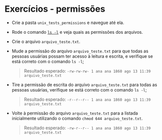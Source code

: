 # Exercícios - permissões

-   Crie a pasta  `unix_tests_permissions`  e navegue até ela.
    
-   Rode o comando  [`ls -l`](https://linux.die.net/man/1/ls)  e veja quais as permissões dos arquivos.
    
-   Crie o arquivo  `arquivo_teste.txt`.
    
-   Mude a permissão do arquivo  `arquivo_teste.txt`  para que todas as pessoas usuárias possam ter acesso à leitura e escrita, e verifique se está correto com o comando  `ls -l`;
    
    > Resultado esperado:  `-rw-rw-rw- 1 ana ana 1860 ago 13 11:39 arquivo_teste.txt`
    
-   Tire a permissão de escrita do arquivo  `arquivo_teste.txt`  para todas as pessoas usuárias, verifique se está correto com o comando  `ls -l`;
    
    > Resultado esperado:  `-r--r--r-- 1 ana ana 1860 ago 13 11:39 arquivo_teste.txt`
    
-   Volte à permissão do arquivo  `arquivo_teste.txt`  para a listada inicialmente utilizando o comando  `chmod 644 arquivo_teste.txt`.
    
    > Resultado esperado:  `-rw-r--r-- 1 ana ana 1860 ago 13 11:39 arquivo_teste.txt`
